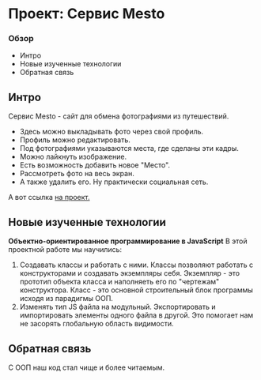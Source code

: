 # Проект: Сервис Mesto

### Обзор
* Интро
* Новые изученные технологии
* Обратная связь

## Интро

Сервис Mesto - сайт для обмена фотографиями из путешествий.
* Здесь можно выкладывать фото через свой профиль.
* Профиль можно редактировать.
* Под фотографиями указываются места, где сделаны эти кадры.
* Можно лайкнуть изображение.
* Есть возможность добавить новое "Место".
* Рассмотреть фото на весь экран.
* А также удалить его.
Ну практически социальная сеть.

А вот ссылка [на проект.](https://alexandernazar.github.io/mesto/)

## Новые изученные технологии

**Объектно-ориентированное программирование в JavaScript**
В этой проектной работе мы научились:
1. Создавать классы и работать с ними. Классы позволяют работать с конструкторами и создавать экземпляры себя.
Экземпляр - это прототип объекта класса и наполняеть его по "чертежам" конструктора. Класс - это основной строительный блок программы исходя из парадигмы ООП.
2. Изменять тип JS файла на модульный. Экспортировать и импортировать элементы одного файла в другой. Это помогает нам не засорять глобальную область видимости.

## Обратная связь

С ООП наш код стал чище и более читаемым.
